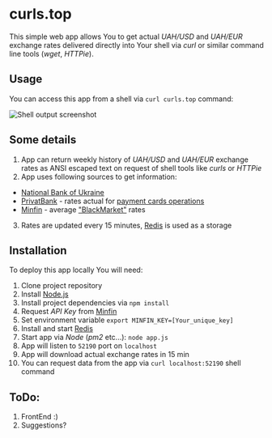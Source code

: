 # curls.top

This simple web app allows You to get actual _UAH/USD_ and _UAH/EUR_ exchange rates delivered directly into Your shell via _curl_ or similar command line tools (_wget_, _HTTPie_).

## Usage

You can access this app from a shell via ```curl curls.top``` command:

![Shell output screenshot](http://i.piccy.info/i9/20b771abfea8489068ebf277ab8c18b2/1459083281/49181/1018780/curls.jpg)

## Some details

1. App can return weekly history of _UAH/USD_ and _UAH/EUR_ exchange rates as ANSI escaped text on request of shell tools like _curls_ or _HTTPie_
2. App uses following sources to get information:
  * [National Bank of Ukraine](http://www.bank.gov.ua/control/uk/publish/article?art_id=25327817)
  * [PrivatBank](https://api.privatbank.ua/) - rates actual for [payment cards operations](www.privat24.ua)
  * [Minfin](http://minfin.com.ua/help/api/mb/) - average ["BlackMarket"](http://minfin.com.ua/currency/auction/usd/buy/kiev/) rates
3. Rates are updated every 15 minutes, [Redis](http://redis.io/) is used as a storage

## Installation

To deploy this app locally You will need:

1. Clone project repository
2. Install [Node.js](https://nodejs.org/en/)
3. Install project dependencies via ```npm install```
4. Request _API Key_ from [Minfin](http://minfin.com.ua/help/api/mb/)
5. Set environment variable ```export MINFIN_KEY=[Your_unique_key]```
6. Install and start [Redis](http://redis.io/topics/quickstart)
7. Start app via _Node_ (_pm2_ etc...): ```node app.js```
8. App will listen to ```52190``` port on ```localhost```
9. App will download actual exchange rates in 15 min
10. You can request data from the app via ```curl localhost:52190``` shell command

## ToDo:

1. FrontEnd :)
2. Suggestions?
